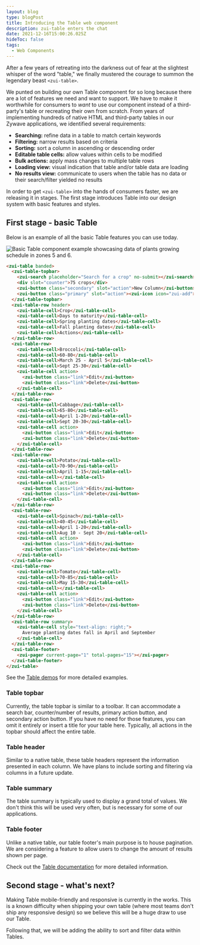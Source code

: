 ```yaml
---
layout: blog
type: blogPost
title: Introducing the Table web component
description: zui-table enters the chat
date: 2021-12-16T15:00:26.025Z
hideToc: false
tags:
  - Web Components
---
```

After a few years of retreating into the darkness out of fear at the slightest whisper of the word "table," we finally mustered the courage to summon the legendary beast `<zui-table>`.

We punted on building our own Table component for so long because there are a lot of features we need and want to support. We have to make it worthwhile for consumers to *want* to use our component instead of a third-party's table or recreating their own from scratch. From years of implementing hundreds of native HTML and third-party tables in our Zywave applications, we identified several requirements:

* **Searching:** refine data in a table to match certain keywords
* **Filtering:** narrow results based on criteria
* **Sorting:** sort a column in ascending or descending order
* **Editable table cells:** allow values within cells to be modified
* **Bulk actions:** apply mass changes to multiple table rows
* **Loading view:** visual indication that table and/or table data are loading
* **No results view:** communicate to users when the table has no data or their search/filter yielded no results

In order to get `<zui-table>` into the hands of consumers faster, we are releasing it in stages. The first stage introduces Table into our design system with basic features and styles.

## First stage - basic Table

Below is an example of all the basic Table features you can use today.

![Basic Table component example showcasing data of plants growing schedule in zones 5 and 6.](/images/zui-table-basic.png "Basic Table component example showcasing data of plants growing schedule in zones 5 and 6.")

```html
<zui-table banded>
  <zui-table-topbar>
    <zui-search placeholder="Search for a crop" no-submit></zui-search>
    <div slot="counter">75 crops</div>
    <zui-button class="secondary" slot="action">New Column</zui-button>
    <zui-button class="primary" slot="action"><zui-icon icon="zui-add"></zui-icon> Add crop</zui-button>
  </zui-table-topbar>
  <zui-table-row header>
    <zui-table-cell>Crop</zui-table-cell>
    <zui-table-cell>Days to maturity</zui-table-cell>
    <zui-table-cell>Spring planting dates</zui-table-cell>
    <zui-table-cell>Fall planting dates</zui-table-cell>
    <zui-table-cell>Actions</zui-table-cell>
  </zui-table-row>
  <zui-table-row>
    <zui-table-cell>Broccoli</zui-table-cell>
    <zui-table-cell>60-80</zui-table-cell>
    <zui-table-cell>March 25 - April 5</zui-table-cell>
    <zui-table-cell>Sept 25-30</zui-table-cell>
    <zui-table-cell action>
      <zui-button class="link">Edit</zui-button>
      <zui-button class="link">Delete</zui-button>
    </zui-table-cell>
  </zui-table-row>
  <zui-table-row>
    <zui-table-cell>Cabbage</zui-table-cell>
    <zui-table-cell>65-80</zui-table-cell>
    <zui-table-cell>April 1-20</zui-table-cell>
    <zui-table-cell>Sept 20-30</zui-table-cell>
    <zui-table-cell action>
      <zui-button class="link">Edit</zui-button>
      <zui-button class="link">Delete</zui-button>
    </zui-table-cell>
  </zui-table-row>
  <zui-table-row>
    <zui-table-cell>Potato</zui-table-cell>
    <zui-table-cell>70-90</zui-table-cell>
    <zui-table-cell>April 1-15</zui-table-cell>
    <zui-table-cell></zui-table-cell>
    <zui-table-cell action>
      <zui-button class="link">Edit</zui-button>
      <zui-button class="link">Delete</zui-button>
    </zui-table-cell>
  </zui-table-row>
  <zui-table-row>
    <zui-table-cell>Spinach</zui-table-cell>
    <zui-table-cell>40-45</zui-table-cell>
    <zui-table-cell>April 1-20</zui-table-cell>
    <zui-table-cell>Aug 10 - Sept 20</zui-table-cell>
    <zui-table-cell action>
      <zui-button class="link">Edit</zui-button>
      <zui-button class="link">Delete</zui-button>
    </zui-table-cell>
  </zui-table-row>
  <zui-table-row>
    <zui-table-cell>Tomato</zui-table-cell>
    <zui-table-cell>70-85</zui-table-cell>
    <zui-table-cell>May 15-30</zui-table-cell>
    <zui-table-cell></zui-table-cell>
    <zui-table-cell action>
      <zui-button class="link">Edit</zui-button>
      <zui-button class="link">Delete</zui-button>
    </zui-table-cell>
  </zui-table-row>
  <zui-table-row summary>
    <zui-table-cell style="text-align: right;">
      Average planting dates fall in April and September
    </zui-table-cell>
  </zui-table-row>
  <zui-table-footer>
    <zui-pager current-page="1" total-pages="15"></zui-pager>
  </zui-table-footer>
</zui-table>
```

See the [Table demos](/design-system/components/tables/?tab=demos) for more detailed examples.

### Table topbar

Currently, the table topbar is similar to a toolbar. It can accommodate a search bar, counter/number of results, primary action button, and secondary action button. If you have no need for those features, you can omit it entirely or insert a title for your table here. Typically, all actions in the topbar should affect the entire table.

### Table header

Similar to a native table, these table headers represent the information presented in each column. We have plans to include sorting and filtering via columns in a future update.

### Table summary

The table summary is typically used to display a grand total of values. We don't think this will be used very often, but is necessary for some of our applications.

### Table footer

Unlike a native table, our table footer's main purpose is to house pagination. We are considering a feature to allow users to change the amount of results shown per page.

Check out the [Table documentation](/design-system/components/tables/) for more detailed information.

## Second stage - what's next?

Making Table mobile-friendly and responsive is currently in the works. This is a known difficulty when shipping your own table (where most teams don't ship any responsive design) so we believe this will be a huge draw to use our Table.

Following that, we will be adding the ability to sort and filter data within Tables.